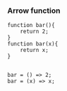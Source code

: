 ### Arrow function 

	function bar(){
		return 2;
	}
	function bar(x){
		return x;
	}
	
	
	bar = () => 2;
	bar = (x) => x;
<!--stackedit_data:
eyJoaXN0b3J5IjpbMzg3NjI3Nzg2LDEyMTU5ODM4NTJdfQ==
-->
